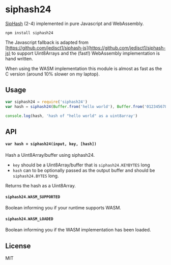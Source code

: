 # siphash24

[SipHash](https://en.wikipedia.org/wiki/SipHash) (2-4) implemented in pure Javascript and WebAssembly.

```
npm install siphash24
```

The Javascript fallback is adapted from [https://github.com/jedisct1/siphash-js](https://github.com/jedisct1/siphash-js) to support Uint8Arrays
and the (fast!) WebAssembly implementation is hand written.

When using the WASM implementation this module is almost as fast as the C version (around 10% slower on my laptop).

## Usage

``` js
var siphash24 = require('siphash24')
var hash = siphash24(Buffer.from('hello world'), Buffer.from('012345678012345678'))

console.log(hash, 'hash of "hello world" as a uint8array')
```

## API

#### `var hash = siphash24(input, key, [hash])`

Hash a Uint8Array/buffer using siphash24.

* `key` should be a Uint8Array/buffer that is `siphash24.KEYBYTES` long
* `hash` can to be optionally passed as the output buffer and should be `siphash24.BYTES` long.

Returns the hash as a Uint8Array.

#### `siphash24.WASM_SUPPORTED`

Boolean informing you if your runtime supports WASM.

#### `siphash24.WASM_LOADED`

Boolean informing you if the WASM implementation has been loaded.

## License

MIT
